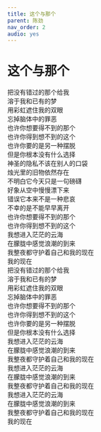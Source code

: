 ```yaml
---
title: 这个与那个
parent: 陈劲
nav_order: 2
audio: yes
---
```


# 这个与那个

把没有错过的那个给我  
溶于我和已有的梦  
用彩虹遮住我的双眼  
忘掉脑体中的罪恶  
也许你想要得不到的那个  
也许你得到想不到的这个  
也许你要的是另一种摆脱  
但是你根本没有什么选择  
神圣的隐私不该在别人的口袋  
烛光里的旧物依然存在  
不明白它今天只是一句磅礴  
好象从空中慢慢漂下来  
错误它本来不是一种悲哀  
不幸的是不能早早离开  
也许你想要得不到的那个  
也许你得到想不到的这个  
我想进入茫茫的云海  
在朦胧中感觉浪潮的到来  
我整夜都守护着自己和我的现在  
我的现在  
把没有错过的那个给我  
溶于我和已有的梦  
用彩虹遮住我的双眼  
忘掉脑体中的罪恶  
也许你想要得不到的那个  
也许你得到想不到的这个  
也许你要的是另一种摆脱  
但是你根本没有什么选择  
我想进入茫茫的云海  
在朦胧中感觉浪潮的到来  
我整夜都守护着自己和我的现在  
我想进入茫茫的云海  
在朦胧中感觉浪潮的到来  
我整夜都守护着自己和我的现在  
我想进入茫茫的云海  
在朦胧中感觉浪潮的到来  
我整夜都守护着自己和我的现在  
我的现在
